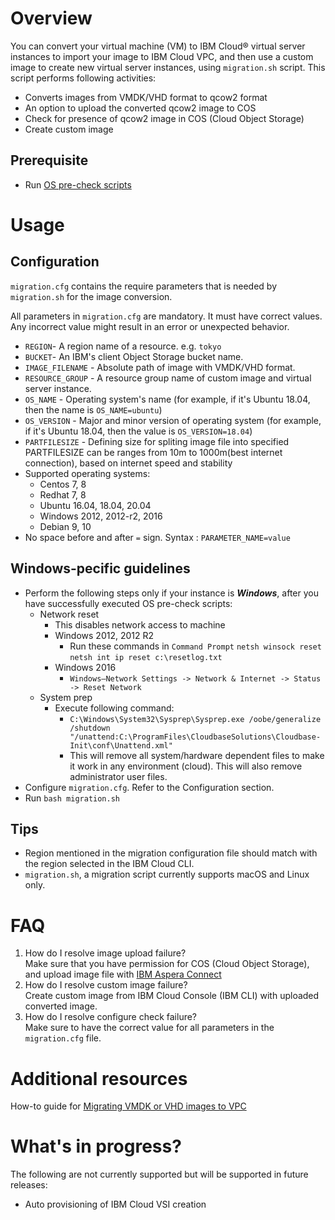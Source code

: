 # Overview
You can convert your virtual machine (VM) to IBM Cloud® virtual server instances to import your image to IBM Cloud VPC, and then use a custom image to create new virtual server instances, using `migration.sh` script.
This script performs following activities:
- Converts images from VMDK/VHD format to qcow2 format
- An option to upload the converted qcow2 image to COS
- Check for presence of qcow2 image in COS (Cloud Object Storage)
- Create custom image

## Prerequisite
- Run [OS pre-check scripts](https://github.com/IBM-Cloud/vpc-migration-tools/tree/main/os-precheck-scripts)

# Usage
## Configuration
`migration.cfg` contains the require parameters that is needed by `migration.sh` for the image conversion.

All parameters in `migration.cfg` are mandatory. It must have correct values. Any incorrect value might result in an error or unexpected behavior.
- `REGION`- A region name of a resource. e.g. `tokyo`
- `BUCKET`- An IBM's client Object Storage bucket name.
- `IMAGE_FILENAME` - Absolute path of image with VMDK/VHD format.
- `RESOURCE_GROUP` - A resource group name of custom image and virtual server instance.
- `OS_NAME` - Operating system's name (for example, if it's Ubuntu 18.04, then the name is `OS_NAME=ubuntu`)
- `OS_VERSION` - Major and minor version of operating system (for example,  if it's Ubuntu 18.04, then the value is `OS_VERSION=18.04`)
- `PARTFILESIZE` - Defining size for spliting image file into specified PARTFILESIZE can be ranges from 10m to 1000m(best internet connection), based on internet speed and stability
- Supported operating systems:
    - Centos 7, 8
    - Redhat 7, 8
    - Ubuntu 16.04, 18.04, 20.04
    - Windows 2012, 2012-r2, 2016
    - Debian 9, 10
- No space before and after `=` sign. Syntax : `PARAMETER_NAME=value`

## Windows-pecific guidelines
- Perform the following steps only if your instance is _**Windows**_, after you have successfully executed OS pre-check scripts:
    - Network reset
        - This disables network access to machine
        - Windows 2012, 2012 R2
            - Run these commands in `Command Prompt`
                `netsh winsock reset`
                `netsh int ip reset c:\resetlog.txt`
        - Windows 2016
            - `Windows–Network Settings -> Network & Internet -> Status -> Reset Network`
    - System prep
        - Execute following command:
            - `C:\Windows\System32\Sysprep\Sysprep.exe /oobe/generalize /shutdown "/unattend:C:\ProgramFiles\CloudbaseSolutions\Cloudbase-Init\conf\Unattend.xml"`
            - This will remove all system/hardware dependent files to make it work in any environment (cloud). This will also remove administrator user files.
- Configure `migration.cfg`. Refer to the Configuration section.
- Run `bash migration.sh`

## Tips
- Region mentioned in the migration configuration file should match with the region selected in the IBM Cloud CLI.
- `migration.sh`, a migration script currently supports macOS and Linux only.

# FAQ
1. How do I resolve image upload failure? <br>
Make sure that you have permission for COS (Cloud Object Storage), and upload image file with [IBM Aspera Connect](https://www.ibm.com/aspera/connect/?_ga=2.134595447.766023478.1613905997-390697858.1610435302&cm_mc_uid=45064290964216104353014&cm_mc_sid_50200000=13124331614254049945  "IBM Aspera Connect")
2. How do I resolve custom image failure? <br>
Create custom image from IBM Cloud Console (IBM CLI) with uploaded converted image.
3. How do I resolve configure check failure? <br>
Make sure to have the correct value for all parameters in the `migration.cfg` file.

# Additional resources
How-to guide for [Migrating VMDK or VHD images to VPC](https://cloud.ibm.com/docs/cloud-infrastructure?topic=cloud-infrastructure-migrating-images-vpc)

# What's in progress?
The following are not currently supported but will be supported in future releases:
- Auto provisioning of IBM Cloud VSI creation 

